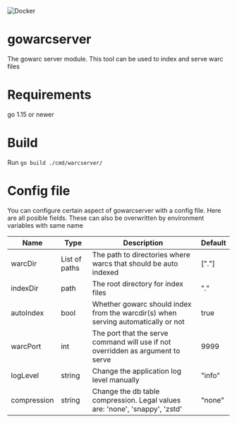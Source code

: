 ![Docker](https://github.com/nlnwa/gowarcserver/workflows/Docker/badge.svg)

# gowarcserver

The gowarc server module. This tool can be used to index and serve warc files

# Requirements

go 1.15 or newer

# Build

Run `go build ./cmd/warcserver/`

# Config file

You can configure certain aspect of gowarcserver with a config file. Here are all posible fields. These can also be overwritten by environment variables with same name


| Name          | Type           | Description                                                                          | Default   |
| ------------- | -------------  | -----------                                                                          | -------   |
| warcDir       |  List of paths | The path to directories where warcs that should be auto indexed                      | ["."]     |
| indexDir      |  path          | The root directory for index files                                                   | "."       |
| autoIndex     |  bool          | Whether gowarc should index from the warcdir(s) when serving automatically or not    | true      |
| warcPort      |  int           | The port that the serve command will use if not overridden as argument to serve      | 9999      |
| logLevel      |  string        | Change the application log level manually                                            | "info"    |
| compression   |  string        | Change the db table compression. Legal values are: 'none', 'snappy', 'zstd'          | "none"    |